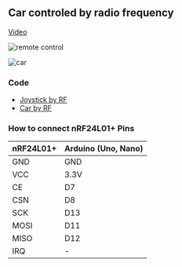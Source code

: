 Car controled by radio frequency
---

[Video](https://www.youtube.com/edit?o=U&video_id=7gSJ1tfk2jw)

![remote control](https://raw.github.com/ferclaverino/bots/master/carRF/images/remoteControl.JPG)

![car](https://raw.github.com/ferclaverino/bots/master/carRF/images/car.JPG)

### Code

* [Joystick by RF](examples/JoystickRF/JoystickRF.ino)
* [Car by RF](examples/CarRF/CarRF.ino)

### How to connect nRF24L01+ Pins

|nRF24L01+|Arduino (Uno, Nano)|
|---|---|
|GND|GND|
|VCC|3.3V|
|CE|D7|
|CSN|D8|
|SCK|D13|
|MOSI|D11|
|MISO|D12|
|IRQ|-|
